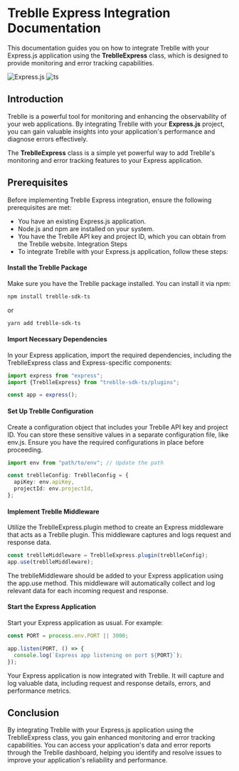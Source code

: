 # Treblle Express Integration Documentation 

This documentation guides you on how to integrate Treblle with your Express.js application using the **TreblleExpress** class, which is designed to provide monitoring and error tracking capabilities.

![Express.js](https://img.shields.io/badge/express.js-%23404d59.svg?style=for-the-badge&logo=express&logoColor=%2361DAFB) ![ts](https://img.shields.io/badge/typescript-%23007ACC.svg?style=for-the-badge&logo=typescript&logoColor=white)

## Introduction

Treblle is a powerful tool for monitoring and enhancing the observability of your web applications. By integrating Treblle with your **Express.js** project, you can gain valuable insights into your application's performance and diagnose errors effectively.

The **TreblleExpress** class is a simple yet powerful way to add Treblle's monitoring and error tracking features to your Express application.

## Prerequisites

Before implementing Treblle Express integration, ensure the following prerequisites are met:

- You have an existing Express.js application.
- Node.js and npm are installed on your system.
- You have the Treblle API key and project ID, which you can obtain from the Treblle website.
Integration Steps
- To integrate Treblle with your Express.js application, follow these steps:

#### Install the Treblle Package

Make sure you have the Treblle package installed. You can install it via npm:

```bash
npm install treblle-sdk-ts
```

or

```bash
yarn add treblle-sdk-ts
```

#### Import Necessary Dependencies

In your Express application, import the required dependencies, including the TreblleExpress class and Express-specific components:

```ts
import express from "express";
import {TreblleExpress} from "treblle-sdk-ts/plugins"; 

const app = express();
```

#### Set Up Treblle Configuration

Create a configuration object that includes your Treblle API key and project ID. You can store these sensitive values in a separate configuration file, like env.js. Ensure you have the required configurations in place before proceeding.

```ts
import env from "path/to/env"; // Update the path

const treblleConfig: TreblleConfig = {
  apiKey: env.apiKey,
  projectId: env.projectId,
};
```

#### Implement Treblle Middleware

Utilize the TreblleExpress.plugin method to create an Express middleware that acts as a Treblle plugin. This middleware captures and logs request and response data.

```ts
const treblleMiddleware = TreblleExpress.plugin(treblleConfig);
app.use(treblleMiddleware);
```

The treblleMiddleware should be added to your Express application using the app.use method. This middleware will automatically collect and log relevant data for each incoming request and response.

#### Start the Express Application

Start your Express application as usual. For example:

```ts
const PORT = process.env.PORT || 3000;

app.listen(PORT, () => {
  console.log(`Express app listening on port ${PORT}`);
});
```

Your Express application is now integrated with Treblle. It will capture and log valuable data, including request and response details, errors, and performance metrics.

## Conclusion

By integrating Treblle with your Express.js application using the TreblleExpress class, you gain enhanced monitoring and error tracking capabilities. You can access your application's data and error reports through the Treblle dashboard, helping you identify and resolve issues to improve your application's reliability and performance.
